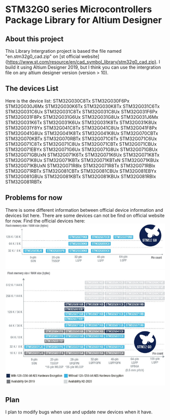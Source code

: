 # STM32G0 series Microcontrollers Package Library for Altium Designer 

## About this project
This Library Intergration project is based the file named "en.stm32g0_cad.zip" on [st official website]{https://www.st.com/resource/en/cad_symbol_library/stm32g0_cad.zip}.
I build it using Altium Designer 2019, but I think you can use the intergration file on any altium designer version (version > 10).

## The devices List
Here is the device list:
	STM32G030C8Tx 
	STM32G030F6Px 
	STM32G030J6Mx 
	STM32G030K6Tx 
	STM32G030K8Tx 
	STM32G031C6Tx 
	STM32G031C6Ux 
	STM32G031C8Tx 
	STM32G031C8Ux 
	STM32G031F6Px 
	STM32G031F8Px 
	STM32G031G6Ux 
	STM32G031G8Ux 
	STM32G031J6Mx 
	STM32G031K6Tx 
	STM32G031K6Ux 
	STM32G031K8Tx 
	STM32G031K8Ux 
	STM32G031Y8Yx 
	STM32G041C8Tx 
	STM32G041C8Ux 
	STM32G041F8Px 
	STM32G041G8Ux 
	STM32G041K8Tx 
	STM32G041K8Ux 
	STM32G070CBTx 
	STM32G070KBTx 
	STM32G070RBTx 
	STM32G071C6Tx 
	STM32G071C6Ux 
	STM32G071C8Tx 
	STM32G071C8Ux 
	STM32G071CBTx 
	STM32G071CBUx 
	STM32G071EBYx 
	STM32G071G6Ux 
	STM32G071G8Ux 
	STM32G071GBUx 
	STM32G071GBUxN 
	STM32G071K6Tx 
	STM32G071K6Ux 
	STM32G071K8Tx 
	STM32G071K8Ux 
	STM32G071KBTx 
	STM32G071KBTxN 
	STM32G071KBUx 
	STM32G071KBUxN 
	STM32G071R8Ix 
	STM32G071R8Tx 
	STM32G071RBIx 
	STM32G071RBTx 
	STM32G081CBTx 
	STM32G081CBUx 
	STM32G081EBYx 
	STM32G081GBUx 
	STM32G081KBTx 
	STM32G081KBUx 
	STM32G081RBIx 
	STM32G081RBTx 
	
## Problems for now
  There is some different information between official device information and devices list here. There are some devices can not be find on official website for now.
  Find the official devices here:
  	![STM32G0x0 Devices](/image/STM32G0x0_Value_line_LN2050.jpg)
  	![STM32G0x0 Devices](/image/STM32G0x1_line_LN2048.jpg)
  	
  	
## Plan
I plan to modify bugs when use and update new devices when it have.